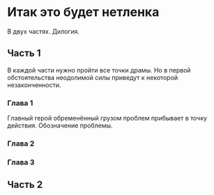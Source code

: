 # Итак это будет нетленка

В двух частях. Дилогия.
## Часть 1

В каждой части нужно пройти все точки драмы. Но в первой обстоятельства неодолимой силы приведут к некоторой незаконченности.
### Глава 1

Главный герой обременённый грузом проблем прибывает в точку действия. Обозначение проблемы.

### Глава 2



### Глава 3



## Часть 2
